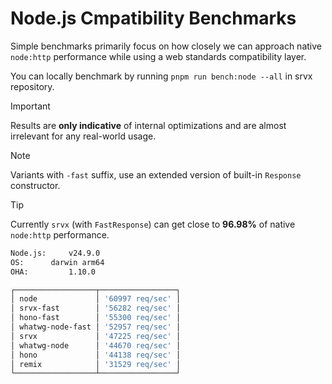 # Node.js Cmpatibility Benchmarks

Simple benchmarks primarily focus on how closely we can approach native `node:http` performance while using a web standards compatibility layer.

You can locally benchmark by running `pnpm run bench:node --all` in srvx repository.

> [!IMPORTANT]
> Results are **only indicative** of internal optimizations and are almost irrelevant for any real-world usage.

> [!NOTE]
> Variants with `-fast` suffix, use an extended version of built-in `Response` constructor.

> [!TIP]
> Currently `srvx` (with `FastResponse`) can get close to **96.98%** of native `node:http` performance.

```sh
Node.js:	 v24.9.0
OS:		 darwin arm64
OHA:		 1.10.0

┌──────────────────┬─────────────────┐
│ node             │ '60997 req/sec' │
│ srvx-fast        │ '56282 req/sec' │
│ hono-fast        │ '55300 req/sec' │
│ whatwg-node-fast │ '52957 req/sec' │
│ srvx             │ '47225 req/sec' │
│ whatwg-node      │ '44670 req/sec' │
│ hono             │ '44138 req/sec' │
│ remix            │ '31529 req/sec' │
└──────────────────┴─────────────────┘
```
